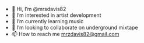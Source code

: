 - 👋 Hi, I’m @mrsdavis82
- 👀 I’m interested in artist development 
- 🌱 I’m currently learning music
- 💞️ I’m looking to collaborate on underground mixtape
- 📫 How to reach me mrzdavis82@gmail.com

<!---
mrsdavis82/mrsdavis82 is a ✨ special ✨ repository because its `README.md` (this file) appears on your GitHub profile.
You can click the Preview link to take a look at your changes.
--->
